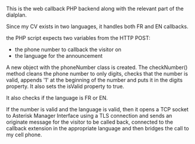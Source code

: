 This is the web callback PHP backend along with the relevant part of the dialplan.

Since my CV exists in two languages, it handles both FR and EN callbacks.

the PHP script expects two variables from the HTTP POST:
- the phone number to callback the visitor on
- the language for the announcement

A new object with the phoneNumber class is created.
The checkNumber() method cleans the phone number to only digits, checks that the number is valid, appends '1' at the beginning of the number and puts it in the digits property. It also sets the isValid property to true.

It also checks if the language is FR or EN.

If the number is valid and the language is valid, then it opens a TCP socket to Asterisk Manager Interface using a TLS connection and sends an originate message for the visitor to be called back, connected to the callback extension in the appropriate language and then bridges the call to my cell phone.